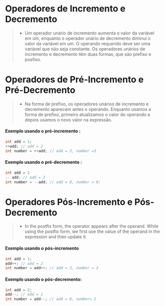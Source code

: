 
# Operadores de Incremento e Decremento

> - Um operador unário de incremento aumenta o valor da variável em um, enquanto o operador unário de decremento diminui o valor da variável em um. O operando requerido deve ser uma variável que não seja constante. Os operadores unários de incremento e decremento têm duas formas, que são prefixo e posfixo.

# Operadores de Pré-Incremento e Pré-Decremento

> - Na forma de prefixo, os operadores unários de incremento e decremento aparecem antes
o operando. Enquanto usamos a forma de prefixo, primeiro atualizamos o valor do operando e depois usamos o novo valor na expressão.

#### Exemplo usando o pré-incremento :

```java
int add = 1;
++add; // add = 2
int number = ++add; // add = 3, number =3
```

#### Exemplo usando o pré-decremento :

```java
int add = 2
-- add; // add = 2
int number = --add; // add = 0, number = 0;
```

# Operadores Pós-Incremento e Pós-Decremento

> - In the postfix form, the operator appears after the operand. While using the postfix form, we first use the value of the operand in the expression and then update it.

#### Exemplo usando o pós-incremento

```java
int add = 1;
add++; // add = 2
int number = add++; // add = 3, number = 2
```

#### Exemplo usando o pós-decremento:

```java
int add = 2;
add--; // add = 1
int number = add--; // add = 0, number= 1
```